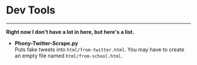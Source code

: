 # Dev Tools  
<hr>  
  
**Right now I don't have a lot in here, but here's a list.**  
  
- **Phony-Twitter-Scrape.py**  
Puts fake tweets into `html/from-twitter.html`. You may have to create an empty file named `html/from-school.html`.
